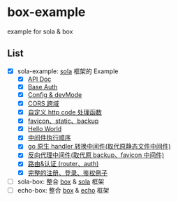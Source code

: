 # box-example

example for sola & box

## List

+ [x] sola-example: [sola](https://github.com/ddosakura/sola) 框架的 Example
    + [x] [API Doc](sola-example/api-doc)
    + [x] [Base Auth](sola-example/base-auth/main.go)
    + [x] [Config & devMode](sola-example/config)
    + [x] [CORS 跨域](sola-example/cors)
    + [x] [自定义 http code 处理函数](sola-example/custom-http-code-handler/main.go)
    + [x] [favicon、static、backup](sola-example/favicon-static-backup/main.go)
    + [x] [Hello World](sola-example/hello-world/main.go)
    + [x] [中间件执行顺序](sola-example/middleware/main.go)
    + [x] [go 原生 handler 转换中间件(取代原静态文件中间件)](sola-example/native/main.go)
    + [x] [反向代理中间件(取代原 backup、favicon 中间件)](sola-example/proxy/main.go)
    + [x] [路由&认证 (router、auth)](sola-example/router-auth/main.go)
    + [x] [完整的注册、登录、鉴权例子](sola-example/simple-app)
+ [ ] sola-box: 整合 [box](https://github.com/it-repo/box) & [sola](https://github.com/ddosakura/sola) 框架
+ [ ] echo-box: 整合 [box](https://github.com/it-repo/box) & [echo](https://github.com/labstack/echo) 框架
